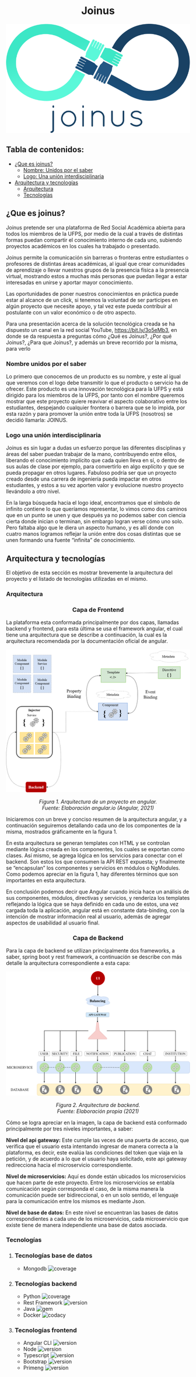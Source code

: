 <h1 align="center">Joinus</h1>
<p align="center"><img src="images/joinus.png"/></p>

## Tabla de contenidos:

- [¿Que es joinus?](#¿Que-es-joinus?)
    - [Nombre: Unidos por el saber](#Nombre-unidos-por-el-saber)
    - [Logo: Una unión interdisciplinaria](#Logo-una-unión-interdisciplinaria)
- [Arquitectura y tecnologías](#Arquitectura-y-tecnologías)
    - [Arquitectura](#Arquitectura)
    - [Tecnologías](#Tecnologías)

## ¿Que es joinus?

Joinus pretende ser una plataforma de Red Social Académica abierta para todos los miembros de la UFPS, por medio de la cual a través de distintas formas puedan compartir el conocimiento interno de cada uno, subiendo proyectos académicos en los cuales ha trabajado o presentado.

Joinus permite la comunicación sin barreras o fronteras entre estudiantes o profesores de distintas áreas académicas, al igual que crear comunidades de aprendizaje o llevar nuestros grupos de la presencia física a la presencia virtual, mostrando estos a muchas más personas que puedan llegar a estar interesadas en unirse y aportar mayor conocimiento.

Las oportunidades de poner nuestros conocimientos en práctica puede estar al alcance de un click, si tenemos la voluntad de ser participes en algún proyecto que necesite apoyo, y tal vez este pueda contribuir al postulante con un valor económico o de otro aspecto.

Para una presentación acerca de la solución tecnológica creada se ha dispuesto un canal en la red social YouTube, https://bit.ly/3o5eMb3, en donde se da respuesta a preguntas cómo ¿Qué es Joinus?, ¿Por qué Joinus?, ¿Para que Joinus?, y además un breve recorrido por la misma, para verlo

### Nombre unidos por el saber

Lo primero que conocemos de un producto es su nombre, y este al igual que veremos con el logo debe transmitir lo que el producto o servicio ha de ofrecer. Este producto es una innovación tecnológica para la UFPS y está dirigido para los miembros de la UFPS, por tanto con el nombre queremos mostrar que este proyecto quiere reavivar el aspecto colaborativo entre los estudiantes, despejando cualquier frontera o barrera que se lo impida, por esta razón y para promover la unión entre toda la UFPS (nosotros) se decidió llamarla: JOINUS.

### Logo una unión interdisciplinaria

Joinus es sin lugar a dudas un esfuerzo porque las diferentes disciplinas y áreas del saber puedan trabajar de la mano, contribuyendo entre ellos, liberando el conocimiento implícito que cada quien lleva en sí, o dentro de sus aulas de clase por ejemplo, para convertirlo en algo explícito y que se pueda propagar en otros lugares. Fabuloso podría ser que un proyecto creado desde una carrera de ingeniería pueda impactar en otros estudiantes, y estos a su vez aporten valor y evolucione nuestro proyecto llevándolo a otro nivel.

En la larga búsqueda hacia el logo ideal, encontramos que el símbolo de infinito contiene lo que queríamos representar, lo vimos como dos caminos que en un punto se unen y que después ya no podemos saber con ciencia cierta donde inician o terminan, sin embargo logran verse cómo uno solo. Pero faltaba algo que le diera un aspecto humano, y es allí donde con cuatro manos logramos reflejar la unión entre dos cosas distintas que se unen formando una fuente “infinita” de conocimiento.

## Arquitectura y tecnologías

El objetivo de esta sección es mostrar brevemente la arquitectura del proyecto y el listado de tecnologías utilizadas en el mismo.

### Arquitectura

<h3 align="center"><strong>Capa de Frontend</strong></h3>

La plataforma esta conformada principalmente por dos capas, llamadas backend y frontend, para esta última se usa el framework angular, el cual tiene una arquitectura que se describe a continuación, la cual es la arquitectura recomendada por la documentación oficial de angular.

<p align="center"><img src="images/Arquitectura%20frontend.png"/></p>
<p align="center"><i>Figura 1. Arquitectura de un proyecto en angular. <br>
Fuente: Elaboración angular.io (Angular, 2021)</i></p>

Iniciaremos con un breve y conciso resumen de la arquitectura angular, y a continuación seguiremos detallando cada uno de los componentes de la misma, mostrados gráficamente en la figura 1.

En esta arquitectura se generan templates con HTML y se controlan mediante lógica creada en los componentes, los cuales se exportan como clases. Así mismo, se agrega lógica en los servicios para conectar con el backend. Son estos los que consumen la API REST expuesta; y finalmente se “encapsulan” los componentes y servicios en módulos o NgModules.
Como podemos apreciar en la figura 1, hay diferentes términos que son importantes en esta arquitectura.

En conclusión podemos decir que Angular cuando inicia hace un análisis de sus componentes, módulos, directivas y servicios, y renderiza los templates reflejando la lógica que se haya definido en cada uno de estos, una vez cargada toda la aplicación, angular está en constante data-binding, con la intención de mostrar información real al usuario, además de agregar aspectos de usabilidad al usuario final.

<h3 align="center"><strong>Capa de Backend</strong></h3>

Para la capa de backend se utilizan principalmente dos frameworks, a saber, spring boot y rest framework, a continuación se describe con más detalle la arquitectura correspondiente a esta capa:

<p align="center"><img src="images/Arquitectura%20backend.png"/></p>
<p align="center"><i>Figura 2. Arquitectura de backend. <br>
Fuente: Elaboración propia (2021)</i></p>

Cómo se logra apreciar en la imagen, la capa de backend está conformado principalmente por tres niveles importantes, a saber:

<strong>Nivel del api gateway:</strong> Este cumple las veces de una puerta de acceso, que verifica que el usuario esta intentando ingresar de manera correcta a la plataforma, es decir, este evalúa las condiciones del token que viaja en la petición, y de acuerdo a lo que el usuario haya solicitado, este api gateway redirecciona hacia el microservicio correspondiente.

<strong>Nivel de microservicios:</strong> Aquí es donde están ubicados los microservicios que hacen parte de este proyecto. Entre los microservicios se entabla comunicación según corresponda el caso, de la misma manera la comunicación puede ser bidireccional, o en un solo sentido, el lenguaje para la comunicación entre los mismos es mediante Json.

<strong>Nivel de base de datos:</strong> En este nivel se encuentran las bases de datos correspondientes a cada uno de los microservicios, cada microservicio que existe tiene de manera independiente una base de datos asociada.

### Tecnologías

1. <h3>Tecnologías base de datos</h3>

   - Mongodb ![coverage](https://img.shields.io/badge/version-4.0.8-yellowgreen)

2. <h3>Tecnologías backend</h3>

   - Python ![coverage](https://img.shields.io/badge/version-3.7-yellow)
   - Rest Framework ![version](https://img.shields.io/badge/version-3.11.1-blue)
   - Java ![gem](https://img.shields.io/badge/version-8-red)
   - Docker ![codacy](https://img.shields.io/badge/version-20.10-blue)
   
3. <h3>Tecnologías frontend</h3>

   - Angular CLI ![version](https://img.shields.io/badge/version-10.1.3-red)
   - Node ![version](https://img.shields.io/badge/version-14.5.5-green)
   - Typescript ![version](https://img.shields.io/badge/version-4.0.3-blue)
   - Bootstrap ![version](https://img.shields.io/badge/version-5.1.3-blueviolet)
   - Primeng ![version](https://img.shields.io/badge/version-13.2.1-red)
